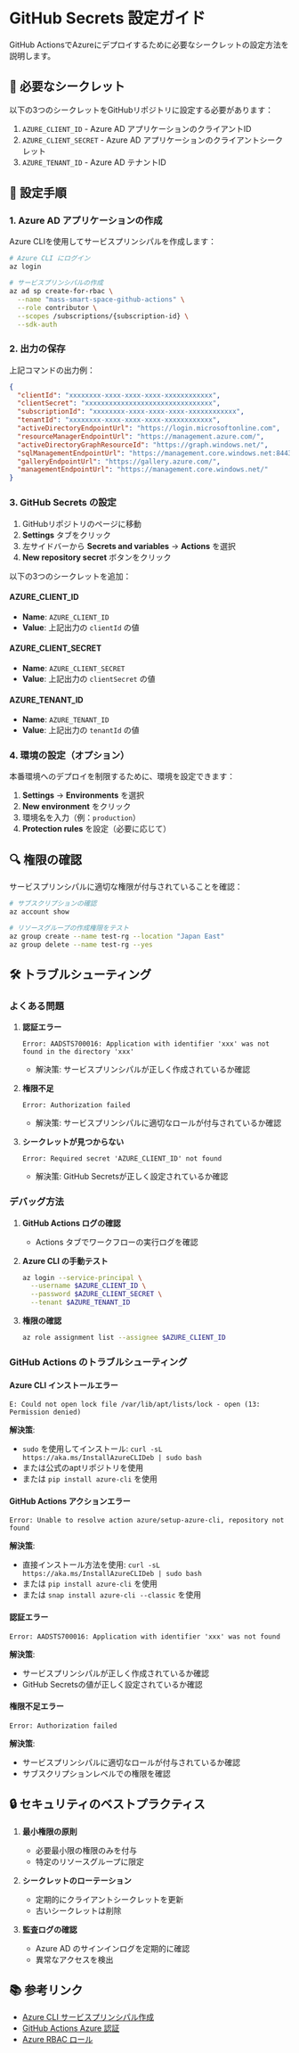 # GitHub Secrets 設定ガイド

GitHub ActionsでAzureにデプロイするために必要なシークレットの設定方法を説明します。

## 🔐 必要なシークレット

以下の3つのシークレットをGitHubリポジトリに設定する必要があります：

1. `AZURE_CLIENT_ID` - Azure AD アプリケーションのクライアントID
2. `AZURE_CLIENT_SECRET` - Azure AD アプリケーションのクライアントシークレット
3. `AZURE_TENANT_ID` - Azure AD テナントID

## 🚀 設定手順

### 1. Azure AD アプリケーションの作成

Azure CLIを使用してサービスプリンシパルを作成します：

```bash
# Azure CLI にログイン
az login

# サービスプリンシパルの作成
az ad sp create-for-rbac \
  --name "mass-smart-space-github-actions" \
  --role contributor \
  --scopes /subscriptions/{subscription-id} \
  --sdk-auth
```

### 2. 出力の保存

上記コマンドの出力例：

```json
{
  "clientId": "xxxxxxxx-xxxx-xxxx-xxxx-xxxxxxxxxxxx",
  "clientSecret": "xxxxxxxxxxxxxxxxxxxxxxxxxxxxxxxx",
  "subscriptionId": "xxxxxxxx-xxxx-xxxx-xxxx-xxxxxxxxxxxx",
  "tenantId": "xxxxxxxx-xxxx-xxxx-xxxx-xxxxxxxxxxxx",
  "activeDirectoryEndpointUrl": "https://login.microsoftonline.com",
  "resourceManagerEndpointUrl": "https://management.azure.com/",
  "activeDirectoryGraphResourceId": "https://graph.windows.net/",
  "sqlManagementEndpointUrl": "https://management.core.windows.net:8443/",
  "galleryEndpointUrl": "https://gallery.azure.com/",
  "managementEndpointUrl": "https://management.core.windows.net/"
}
```

### 3. GitHub Secrets の設定

1. GitHubリポジトリのページに移動
2. **Settings** タブをクリック
3. 左サイドバーから **Secrets and variables** → **Actions** を選択
4. **New repository secret** ボタンをクリック

以下の3つのシークレットを追加：

#### AZURE_CLIENT_ID
- **Name**: `AZURE_CLIENT_ID`
- **Value**: 上記出力の `clientId` の値

#### AZURE_CLIENT_SECRET
- **Name**: `AZURE_CLIENT_SECRET`
- **Value**: 上記出力の `clientSecret` の値

#### AZURE_TENANT_ID
- **Name**: `AZURE_TENANT_ID`
- **Value**: 上記出力の `tenantId` の値

### 4. 環境の設定（オプション）

本番環境へのデプロイを制限するために、環境を設定できます：

1. **Settings** → **Environments** を選択
2. **New environment** をクリック
3. 環境名を入力（例：`production`）
4. **Protection rules** を設定（必要に応じて）

## 🔍 権限の確認

サービスプリンシパルに適切な権限が付与されていることを確認：

```bash
# サブスクリプションの確認
az account show

# リソースグループの作成権限をテスト
az group create --name test-rg --location "Japan East"
az group delete --name test-rg --yes
```

## 🛠️ トラブルシューティング

### よくある問題

1. **認証エラー**
   ```
   Error: AADSTS700016: Application with identifier 'xxx' was not found in the directory 'xxx'
   ```
   - 解決策: サービスプリンシパルが正しく作成されているか確認

2. **権限不足**
   ```
   Error: Authorization failed
   ```
   - 解決策: サービスプリンシパルに適切なロールが付与されているか確認

3. **シークレットが見つからない**
   ```
   Error: Required secret 'AZURE_CLIENT_ID' not found
   ```
   - 解決策: GitHub Secretsが正しく設定されているか確認

### デバッグ方法

1. **GitHub Actions ログの確認**
   - Actions タブでワークフローの実行ログを確認

2. **Azure CLI の手動テスト**
   ```bash
   az login --service-principal \
     --username $AZURE_CLIENT_ID \
     --password $AZURE_CLIENT_SECRET \
     --tenant $AZURE_TENANT_ID
   ```

3. **権限の確認**
   ```bash
   az role assignment list --assignee $AZURE_CLIENT_ID
   ```

### GitHub Actions のトラブルシューティング

#### Azure CLI インストールエラー
```
E: Could not open lock file /var/lib/apt/lists/lock - open (13: Permission denied)
```

**解決策**: 
- `sudo` を使用してインストール: `curl -sL https://aka.ms/InstallAzureCLIDeb | sudo bash`
- または公式のaptリポジトリを使用
- または `pip install azure-cli` を使用

#### GitHub Actions アクションエラー
```
Error: Unable to resolve action azure/setup-azure-cli, repository not found
```

**解決策**:
- 直接インストール方法を使用: `curl -sL https://aka.ms/InstallAzureCLIDeb | sudo bash`
- または `pip install azure-cli` を使用
- または `snap install azure-cli --classic` を使用

#### 認証エラー
```
Error: AADSTS700016: Application with identifier 'xxx' was not found
```

**解決策**:
- サービスプリンシパルが正しく作成されているか確認
- GitHub Secretsの値が正しく設定されているか確認

#### 権限不足エラー
```
Error: Authorization failed
```

**解決策**:
- サービスプリンシパルに適切なロールが付与されているか確認
- サブスクリプションレベルでの権限を確認

## 🔒 セキュリティのベストプラクティス

1. **最小権限の原則**
   - 必要最小限の権限のみを付与
   - 特定のリソースグループに限定

2. **シークレットのローテーション**
   - 定期的にクライアントシークレットを更新
   - 古いシークレットは削除

3. **監査ログの確認**
   - Azure AD のサインインログを定期的に確認
   - 異常なアクセスを検出

## 📚 参考リンク

- [Azure CLI サービスプリンシパル作成](https://docs.microsoft.com/cli/azure/create-an-azure-service-principal-azure-cli)
- [GitHub Actions Azure 認証](https://docs.github.com/en/actions/deployment/security-hardening-your-deployments/configuring-openid-connect-in-azure)
- [Azure RBAC ロール](https://docs.microsoft.com/azure/role-based-access-control/built-in-roles)
